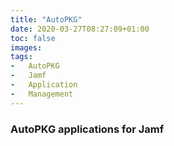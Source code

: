```yaml
---
title: "AutoPKG"
date: 2020-03-27T08:27:09+01:00
toc: false
images:
tags:
-   AutoPKG
-   Jamf
-   Application
-   Management
---
```


### AutoPKG applications for Jamf

